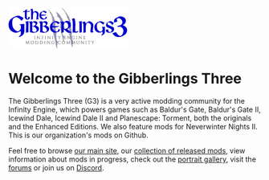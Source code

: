 ![The G3 Logo](https://raw.githubusercontent.com/Gibberlings3/.github/master/profile/g3_neutral.png)

# Welcome to the Gibberlings Three

The Gibberlings Three (G3) is a very active modding community for the Infinity Engine, which powers games such as Baldur's Gate, Baldur's Gate II, Icewind Dale, 
Icewind Dale II and Planescape: Torment, both the originals and the Enhanced Editions. We also feature mods for Neverwinter Nights II. This is our organization's
mods on Github. 

Feel free to browse [our main site](https://www.gibberlings3.net/), our [collection of released mods](https://www.gibberlings3.net/files/categories/), view information about mods in progress, 
check out the [portrait gallery](https://www.gibberlings3.net/gallery/category/1-portrait-packs/), visit the [forums](https://www.gibberlings3.net/forums)
or join us on [Discord](https://discord.gg/yTzjMTb).
